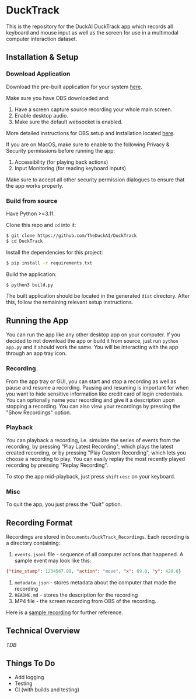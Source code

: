 # DuckTrack

This is the repository for the DuckAI DuckTrack app which records all keyboard and mouse input as well as the screen for use in a multimodal computer interaction dataset.

## Installation & Setup

### Download Application

<!-- TODO: add prebuilt applications in github releases -->
Download the pre-built application for your system [here]().

Make sure you have OBS downloaded and:
1. Have a screen capture source recording your whole main screen.
2. Enable desktop audio.
3. Make sure the default websocket is enabled.

More detailed instructions for OBS setup and installation located [here](OBS_SETUP.md).

If you are on MacOS, make sure to enable to the following Privacy & Security permissions before running the app:

1. Accessibility (for playing back actions)
2. Input Monitoring (for reading keyboard inputs)

Make sure to accept all other security permission dialogues to ensure that the app works properly.

### Build from source

Have Python >=3.11.

Clone this repo and `cd` into it:
```bash
$ git clone https://github.com/TheDuckAI/DuckTrack
$ cd DuckTrack
```

Install the dependencies for this project:
```bash
$ pip install -r requirements.txt
```

Build the application:
```bash
$ python3 build.py
```

The built application should be located in the generated `dist` directory. After this, follow the remaining relevant setup instructions.

## Running the App

You can run the app like any other desktop app on your computer. If you decided to not download the app or build it from source, just run `python app.py` and it should work the same. You will be interacting with the app through an app tray icon.

### Recording

From the app tray or GUI, you can start and stop a recording as well as pause and resume a recording. Pausing and resuming is important for when you want to hide sensitive information like credit card of login credentials. You can optionally name your recording and give it a description upon stopping a recording. You can also view your recordings by pressing the "Show Recordings" option.

### Playback

You can playback a recording, i.e. simulate the series of events from the recording, by pressing "Play Latest Recording", which plays the latest created recording, or by pressing "Play Custom Recording", which lets you choose a recording to play. You can easily replay the most recently played recording by pressing "Replay Recording".

To stop the app mid-playback, just press `shift`+`esc` on your keyboard.

### Misc

To quit the app, you just press the "Quit" option.

## Recording Format

Recordings are stored in `Documents/DuckTrack_Recordings`. Each recording is a directory containing:

1. `events.jsonl` file - sequence of all computer actions that happened. A sample event may look like this:
```json
{"time_stamp": 1234567.89, "action": "move", "x": 69.0, "y": 420.0}
```
1. `metadata.json` - stores metadata about the computer that made the recording
2. `README.md` - stores the description for the recording
3. MP4 file - the screen recording from OBS of the recording.

Here is a [sample recording](example) for further reference.

## Technical Overview

<!-- maybe put a nice graphical representation of the app here -->

*TDB*

## Things To Do

- Add logging
- Testing
- CI (with builds and testing)
